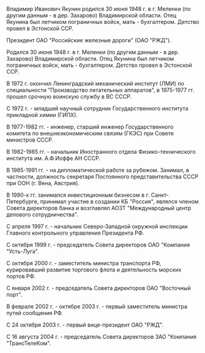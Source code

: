 Владимир Иванович Якунин родился 30 июня 1948 г. в г. Меленки (по другим данным - в дер. Захарово) Владимирской области. Отец Якунина был летчиком пограничных войск, мать - бухгалтером. Детство провел в Эстонской ССР.

Президент ОАО "Российские железные дороги" (ОАО "РЖД").

Родился 30 июня 1948 г. в г. Меленки (по другим данным - в дер. Захарово) Владимирской области. Отец Якунина был летчиком пограничных войск, мать - бухгалтером. Детство провел в Эстонской ССР.

В 1972 г. окончил Ленинградский механический институт (ЛМИ) по специальности "Производство летательных аппаратов", в 1975-1977 гг. прошел срочную воинскую службу в ВС СССР.

С 1972 г. - младший научный сотрудник Государственного института прикладной химии (ГИПХ).

В 1977-1982 гг. - инженер, старший инженер Государственного комитета по внешнеэкономическим связям (ГКЭС) при Совете министров СССР.

В 1982-1985 гг. - начальник Иностранного отдела Физико-технического института им. А.Ф.Иоффе АН СССР.

В 1985-1991 гг. - на дипломатической работе за рубежом. Занимал, в частности, должность секретаря Постоянного представительства СССР при ООН (г. Вена, Австрия).

 В 1990-х гг. занимался инвестиционным бизнесом в г. Санкт-Петербурге, принимал участие в создании КБ "Россия", являлся членом Совета директоров банка и возглавлял АОЗТ "Международный центр делового сотрудничества".

С апреля 1997 г. - начальник Северо-Западной окружной инспекции Главного контрольного управления Президента РФ.

С октября 1999 г. - председатель Совета директоров ОАО "Компания "Усть-Луга".

С октября 2000 г. - заместитель министра транспорта РФ, курировавший развитие торгового флота и деятельность морских портов РФ.

С января 2002 г. - председатель Совета директоров ОАО "Восточный порт".

В феврале 2002 г. - октябре 2003 г. - первый заместитель министра путей сообщения РФ.

С 24 октября 2003 г. - первый вице-президент ОАО "РЖД".

С 16 августа 2004 г. - председатель Совета директоров ЗАО "Компания "ТрансТелеКом".
